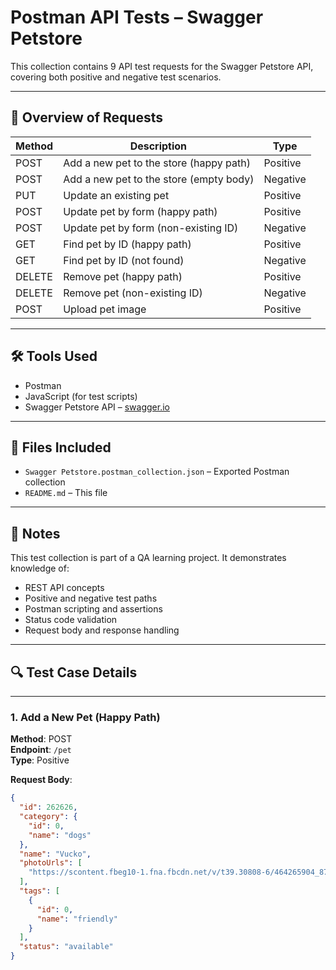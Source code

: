 # Postman API Tests – Swagger Petstore

This collection contains 9 API test requests for the Swagger Petstore API, covering both positive and negative test scenarios.

---

## 🔁 Overview of Requests

| Method | Description                                      | Type        |
|--------|--------------------------------------------------|-------------|
| POST   | Add a new pet to the store (happy path)          | Positive    |
| POST   | Add a new pet to the store (empty body)          | Negative    |
| PUT    | Update an existing pet                           | Positive    |
| POST   | Update pet by form (happy path)                  | Positive    |
| POST   | Update pet by form (non-existing ID)             | Negative    |
| GET    | Find pet by ID (happy path)                      | Positive    |
| GET    | Find pet by ID (not found)                       | Negative    |
| DELETE | Remove pet (happy path)                          | Positive    |
| DELETE | Remove pet (non-existing ID)                     | Negative    |
| POST   | Upload pet image                                 | Positive    |

---

## 🛠️ Tools Used

- Postman
- JavaScript (for test scripts)
- Swagger Petstore API – [swagger.io](https://swagger.io)

---

## 📁 Files Included

- `Swagger Petstore.postman_collection.json` – Exported Postman collection
- `README.md` – This file

---

## 📌 Notes

This test collection is part of a QA learning project. It demonstrates knowledge of:
- REST API concepts
- Positive and negative test paths
- Postman scripting and assertions
- Status code validation
- Request body and response handling

---

## 🔍 Test Case Details

---

### 1. Add a New Pet (Happy Path)

**Method**: POST  
**Endpoint**: `/pet`  
**Type**: Positive

**Request Body**:
```json
{
  "id": 262626,
  "category": {
    "id": 0,
    "name": "dogs"
  },
  "name": "Vucko",
  "photoUrls": [
    "https://scontent.fbeg10-1.fna.fbcdn.net/v/t39.30808-6/464265904_8718019838258636_2868834979414991522_n.jpg"
  ],
  "tags": [
    {
      "id": 0,
      "name": "friendly"
    }
  ],
  "status": "available"
}
